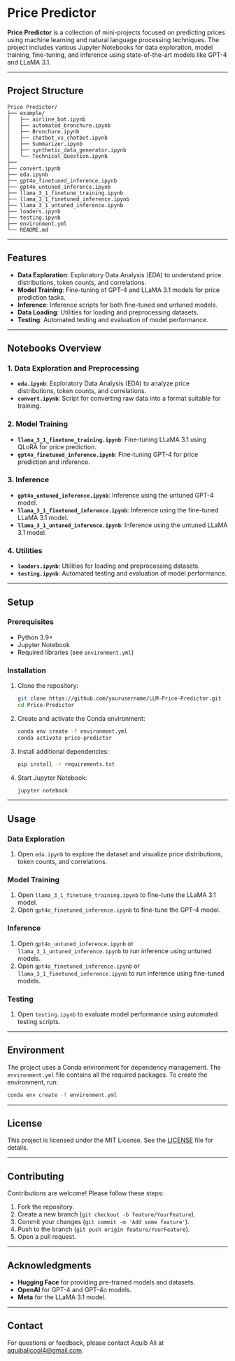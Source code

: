 # Price Predictor

**Price Predictor** is a collection of mini-projects focused on predicting prices using machine learning and natural language processing techniques. The project includes various Jupyter Notebooks for data exploration, model training, fine-tuning, and inference using state-of-the-art models like GPT-4 and LLaMA 3.1.

---

## Project Structure

```
Price Predictor/
├── example/
│   ├── airline_bot.ipynb
│   ├── automated_bronchure.ipynb
│   ├── Bronchure.ipynb
│   ├── chatbot_vs_chatbot.ipynb
│   ├── Summarizer.ipynb
│   ├── synthetic_data_generator.ipynb
│   └── Technical_Question.ipynb
├──
├── convert.ipynb
├── eda.ipynb
├── gpt4o_finetuned_inference.ipynb
├── gpt4o_untuned_inference.ipynb
├── llama_3_1_finetune_training.ipynb
├── llama_3_1_finetuned_inference.ipynb
├── llama_3_1_untuned_inference.ipynb
├── loaders.ipynb
├── testing.ipynb
├── environment.yml
└── README.md
```

---

## Features

- **Data Exploration**: Exploratory Data Analysis (EDA) to understand price distributions, token counts, and correlations.
- **Model Training**: Fine-tuning of GPT-4 and LLaMA 3.1 models for price prediction tasks.
- **Inference**: Inference scripts for both fine-tuned and untuned models.
- **Data Loading**: Utilities for loading and preprocessing datasets.
- **Testing**: Automated testing and evaluation of model performance.

---

## Notebooks Overview

### 1. **Data Exploration and Preprocessing**
- **`eda.ipynb`**: Exploratory Data Analysis (EDA) to analyze price distributions, token counts, and correlations.
- **`convert.ipynb`**: Script for converting raw data into a format suitable for training.

### 2. **Model Training**
- **`llama_3_1_finetune_training.ipynb`**: Fine-tuning LLaMA 3.1 using QLoRA for price prediction.
- **`gpt4o_finetuned_inference.ipynb`**: Fine-tuning GPT-4 for price prediction and inference.

### 3. **Inference**
- **`gpt4o_untuned_inference.ipynb`**: Inference using the untuned GPT-4 model.
- **`llama_3_1_finetuned_inference.ipynb`**: Inference using the fine-tuned LLaMA 3.1 model.
- **`llama_3_1_untuned_inference.ipynb`**: Inference using the untuned LLaMA 3.1 model.

### 4. **Utilities**
- **`loaders.ipynb`**: Utilities for loading and preprocessing datasets.
- **`testing.ipynb`**: Automated testing and evaluation of model performance.

---

## Setup

### Prerequisites
- Python 3.9+
- Jupyter Notebook
- Required libraries (see `environment.yml`)

### Installation
1. Clone the repository:
   ```bash
   git clone https://github.com/yourusername/LLM-Price-Predictor.git
   cd Price-Predictor
   ```

2. Create and activate the Conda environment:
   ```bash
   conda env create -f environment.yml
   conda activate price-predictor
   ```

3. Install additional dependencies:
   ```bash
   pip install -r requirements.txt
   ```

4. Start Jupyter Notebook:
   ```bash
   jupyter notebook
   ```

---

## Usage

### Data Exploration
1. Open `eda.ipynb` to explore the dataset and visualize price distributions, token counts, and correlations.

### Model Training
1. Open `llama_3_1_finetune_training.ipynb` to fine-tune the LLaMA 3.1 model.
2. Open `gpt4o_finetuned_inference.ipynb` to fine-tune the GPT-4 model.

### Inference
1. Open `gpt4o_untuned_inference.ipynb` or `llama_3_1_untuned_inference.ipynb` to run inference using untuned models.
2. Open `gpt4o_finetuned_inference.ipynb` or `llama_3_1_finetuned_inference.ipynb` to run inference using fine-tuned models.

### Testing
1. Open `testing.ipynb` to evaluate model performance using automated testing scripts.

---

## Environment

The project uses a Conda environment for dependency management. The `environment.yml` file contains all the required packages. To create the environment, run:

```bash
conda env create -f environment.yml
```

---

## License

This project is licensed under the MIT License. See the [LICENSE](LICENSE) file for details.

---

## Contributing

Contributions are welcome! Please follow these steps:
1. Fork the repository.
2. Create a new branch (`git checkout -b feature/YourFeature`).
3. Commit your changes (`git commit -m 'Add some feature'`).
4. Push to the branch (`git push origin feature/YourFeature`).
5. Open a pull request.

---

## Acknowledgments

- **Hugging Face** for providing pre-trained models and datasets.
- **OpenAI** for GPT-4 and GPT-4o models.
- **Meta** for the LLaMA 3.1 model.

---

## Contact

For questions or feedback, please contact Aquib Ali at aquibalicool4@gmail.com.